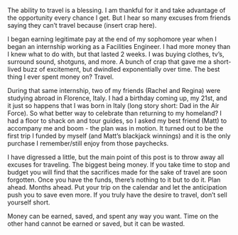 <p>
The ability to travel is a blessing. I am thankful for it and take advantage of the opportunity every chance I get. But I hear so many excuses from friends saying they can’t travel because (insert crap here).<!--endpreview-->
</p>

<p>
I began earning legitimate pay at the end of my sophomore year when I began an internship working as a Facilities Engineer. I had more money than I knew what to do with, but that lasted 2 weeks. I was buying clothes, tv’s, surround sound, shotguns, and more. A bunch of crap that gave me a short-lived buzz of excitement, but dwindled exponentially over time. The best thing I ever spent money on? Travel.
<p/>

<p>
During that same internship, two of my friends (Rachel and Regina) were studying abroad in Florence, Italy. I had a birthday coming up, my 21st, and it just so happens that I was born in Italy (long story short: Dad in the Air Force). So what better way to celebrate than returning to my homeland? I had a floor to shack on and tour guides, so I asked my best friend (Matt) to 
accompany me and boom - the plan was in motion. It turned out to be the first trip I funded by myself (and Matt’s blackjack winnings) and it is the only purchase I remember/still enjoy from those paychecks. 
</p>

<p>
I have digressed a little, but the main point of this post is to throw away all excuses for traveling. The biggest being money. If you take time to stop and budget you will find that the sacrifices made for the sake of travel are soon forgotten. Once you have the funds, there’s nothing to it but to do it. Plan ahead. Months ahead. Put your trip on the calendar and let the anticipation push you to save even more. If you truly have the desire to travel, don’t sell yourself short. 
</p>

<p>
Money can be earned, saved, and spent any way you want. Time on the other hand cannot be earned or saved, but it can be wasted.
</p>
